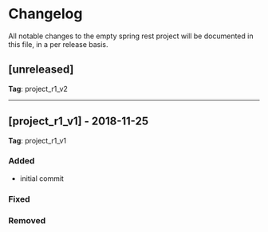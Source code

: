 # Changelog
All notable changes to the empty spring rest project will be documented in this file, in a per release basis.

## [unreleased]
**Tag**: project_r1_v2

-------------------------------------------------------------------------------------


## [project_r1_v1] - 2018-11-25
**Tag**: project_r1_v1

### Added
- initial commit

### Fixed

### Removed

